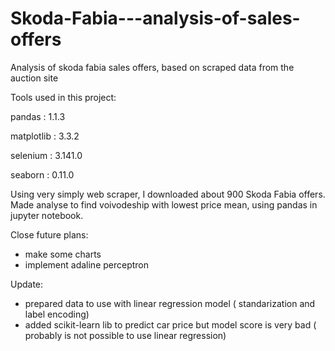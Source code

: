 # Skoda-Fabia---analysis-of-sales-offers
Analysis of skoda fabia sales offers, based on scraped data from the auction site 

Tools used in this project:

pandas           : 1.1.3

matplotlib       : 3.3.2

selenium         : 3.141.0

seaborn          : 0.11.0


Using very simply web scraper, I downloaded about 900 Skoda Fabia offers.
Made analyse to find voivodeship with lowest price mean, using pandas in jupyter notebook.


Close future plans:
- make some charts
- implement adaline perceptron 

Update:
- prepared data to use with linear regression model ( standarization and label encoding)
- added scikit-learn lib to predict car price but model score is very bad ( probably is not possible to use linear regression)
